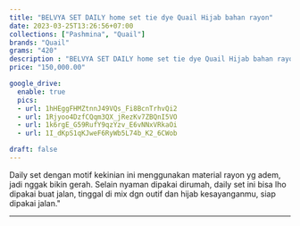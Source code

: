```yaml
---
title: "BELVYA SET DAILY home set tie dye Quail Hijab bahan rayon"
date: 2023-03-25T13:26:56+07:00
collections: ["Pashmina", "Quail"]
brands: "Quail"
grams: "420"
description : "BELVYA SET DAILY home set tie dye Quail Hijab bahan rayon"
price: "150,000.00"

google_drive:
  enable: true
  pics:
  - url: 1hHEggFHMZtnnJ49VQs_Fi8BcnTrhvQi2
  - url: 1Rjyoo4DzfCQqm3QX_jRezKv7ZBQnI5VO
  - url: 1k6rgE_G59RufY9qzYzv_E6vNNxVRkaOi
  - url: 1I_dKpS1qKJweF6RyWb5L74b_K2_6CWob

draft: false
---
```


Daily set dengan motif kekinian ini menggunakan material rayon yg adem, jadi nggak bikin gerah. Selain nyaman dipakai dirumah, daily set ini bisa lho dipakai buat jalan, tinggal di mix dgn outif dan hijab kesayanganmu, siap dipakai jalan."

-----------    
 
